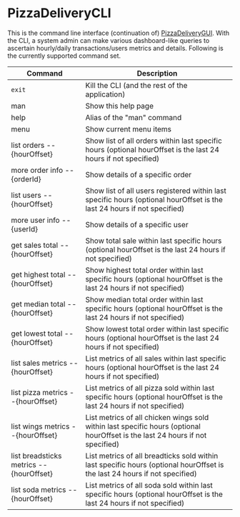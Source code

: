 # PizzaDeliveryCLI

This is the command line interface (continuation of) [PizzaDeliveryGUI](https://github.com/laekettavong/PizzaDeliveryGUI). With the CLI, a system admin can make various dashboard-like queries to ascertain hourly/daily transactions/users metrics and details. Following is the currently supported command set.


| Command                                 	| Description                                                                                                                   	|
|-----------------------------------------	|-------------------------------------------------------------------------------------------------------------------------------	|
| ```exit```                                   	| Kill the CLI (and the rest of the application)                                                                                	|
| man                                     	| Show this help page                                                                                                           	|
| help                                    	| Alias of the "man" command                                                                                                    	|
| menu                                    	| Show current menu items                                                                                                       	|
| list orders --{hourOffset}              	| Show list of all orders within last specific hours (optional hourOffset is the last 24 hours if not specified)                	|
| more order info --{orderId}             	| Show details of a specific order                                                                                              	|
| list users --{hourOffset}               	| Show list of all users registered within last specific hours (optional hourOffset is the last 24 hours if not specified)      	|
| more user info --{userId}               	| Show details of a specific user                                                                                               	|
| get sales total --{hourOffset}          	| Show total sale within last specific hours (optional hourOffset is the last 24 hours if not specified)                        	|
| get highest total --{hourOffset}        	| Show highest total order within last specific hours (optional hourOffset is the last 24 hours if not specified)               	|
| get median total --{hourOffset}         	| Show median total order within last specific hours (optional hourOffset is the last 24 hours if not specified)                	|
| get lowest total --{hourOffset}         	| Show lowest total order within last specific hours (optional hourOffset is the last 24 hours if not specified)                	|
| list sales metrics --{hourOffset}       	| List metrics of all sales within last specific hours (optional hourOffset is the last 24 hours if not specified)              	|
| list pizza metrics --{hourOffset}       	| List metrics of all pizza sold within last specific hours (optional hourOffset is the last 24 hours if not specified)         	|
| list wings metrics --{hourOffset}       	| List metrics of all chicken wings sold within last specific hours (optional hourOffset is the last 24 hours if not specified) 	|
| list breadsticks metrics --{hourOffset} 	| List metrics of all breadticks sold within last specific hours (optional hourOffset is the last 24 hours if not specified)    	|
| list soda metrics --{hourOffset}        	| List metrics of all soda sold within last specific hours (optional hourOffset is the last 24 hours if not specified)          	|